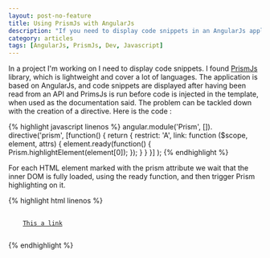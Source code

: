 ```yaml
---
layout: post-no-feature
title: Using PrismJs with AngularJs
description: "If you need to display code snippets in an AngularJs application I got you covered."
category: articles
tags: [AngularJs, PrismJs, Dev, Javascript]
---
```


In a project I'm working on I need to display code snippets. I found [PrismJs](http://prismjs.com/) library, which is lightweight and cover a lot of languages. The application is based on AngularJs, and code snippets are displayed after having been read from an API and PrimsJs is run before code is injected in the template, when used as the documentation said. The problem can be tackled down with the creation of a directive. Here is the code :

{% highlight javascript linenos %}
angular.module('Prism', []).
    directive('prism', [function() {
        return {
            restrict: 'A',
            link: function ($scope, element, attrs) {
                element.ready(function() {
                    Prism.highlightElement(element[0]);
                });
            }
        } 
    }]
);
{% endhighlight %}

For each HTML element marked with the prism attribute we wait that the inner DOM is fully loaded, using the ready function, and then trigger Prism highlighting on it.

{% highlight html linenos %}
<pre>
    <code class="language-markup" prim>
    <a href="#">This a link</a>
    </code>
</pre>
{% endhighlight %}
